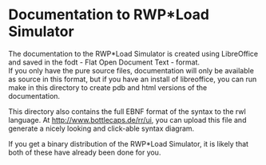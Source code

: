 # Documentation to RWP\*Load Simulator

The documentation to the RWP\*Load Simulator is created using LibreOffice and
saved in the fodt - Flat Open Document Text - format.  
If you only have the pure source files, documentation will only be available as source
in this format, but if you have an install of libreoffice, you can run make in this 
directory to create pdb and html versions of the documentation.  

This directory also contains the full EBNF format of the syntax to the rwl language.
At http://www.bottlecaps.de/rr/ui, you can upload this file and generate a nicely
looking and click-able syntax diagram.

If you get a binary distribution of the RWP\*Load Simulator, it is likely that both
of these have already been done for you.
